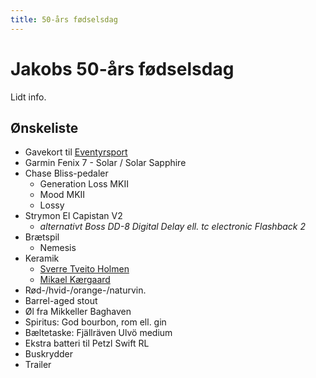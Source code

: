 ```yaml
---
title: 50-års fødselsdag
---
```


# Jakobs 50-års fødselsdag

Lidt info.

## Ønskeliste

- Gavekort til [Eventyrsport](https://www.eventyrsport.dk/)
- Garmin Fenix 7 - Solar / Solar Sapphire
- Chase Bliss-pedaler
  - Generation Loss MKII
  - Mood MKII
  - Lossy
- Strymon El Capistan V2
  - *alternativt Boss DD-8 Digital Delay ell. tc electronic Flashback 2*
- Brætspil
  - Nemesis
- Keramik
  - [Sverre Tveito Holmen](https://sverretveitoholmen.dk/tingogsager/)
  - [Mikael Kærgaard](https://www.instagram.com/michaelkaergaard/)
- Rød-/hvid-/orange-/naturvin.
- Barrel-aged stout
- Øl fra Mikkeller Baghaven
- Spiritus: God bourbon, rom ell. gin
- Bæltetaske: Fjällräven Ulvö medium
- Ekstra batteri til Petzl Swift RL
- Buskrydder
- Trailer
